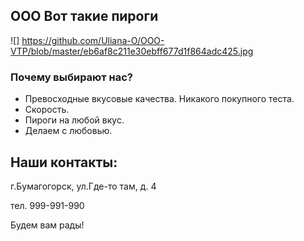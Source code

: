 ## ООО Вот такие пироги

![] https://github.com/Uliana-O/OOO-VTP/blob/master/eb6af8c211e30ebff677d1f864adc425.jpg

###  Почему выбирают нас?

- Превосходные вкусовые качества. Никакого покупного теста.
- Скорость.
- Пироги на любой вкус.
- Делаем с любовью.

## Наши контакты:

г.Бумагогорск, ул.Где-то там, д. 4

тел. 999-991-990

Будем вам рады!